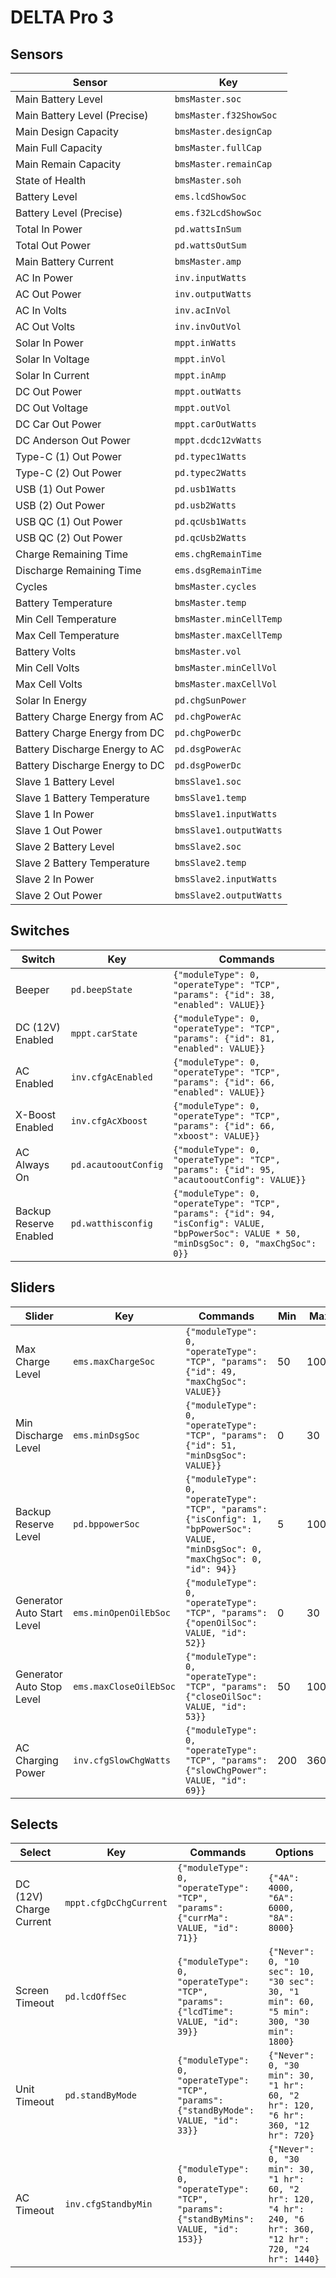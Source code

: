 # DELTA Pro 3

## Sensors

| Sensor | Key |
| ------ | --- |
| Main Battery Level | `bmsMaster.soc` |
| Main Battery Level (Precise) | `bmsMaster.f32ShowSoc` |
| Main Design Capacity | `bmsMaster.designCap` |
| Main Full Capacity | `bmsMaster.fullCap` |
| Main Remain Capacity | `bmsMaster.remainCap` |
| State of Health | `bmsMaster.soh` |
| Battery Level | `ems.lcdShowSoc` |
| Battery Level (Precise) | `ems.f32LcdShowSoc` |
| Total In Power | `pd.wattsInSum` |
| Total Out Power | `pd.wattsOutSum` |
| Main Battery Current | `bmsMaster.amp` |
| AC In Power | `inv.inputWatts` |
| AC Out Power | `inv.outputWatts` |
| AC In Volts | `inv.acInVol` |
| AC Out Volts | `inv.invOutVol` |
| Solar In Power | `mppt.inWatts` |
| Solar In Voltage | `mppt.inVol` |
| Solar In Current | `mppt.inAmp` |
| DC Out Power | `mppt.outWatts` |
| DC Out Voltage | `mppt.outVol` |
| DC Car Out Power | `mppt.carOutWatts` |
| DC Anderson Out Power | `mppt.dcdc12vWatts` |
| Type-C (1) Out Power | `pd.typec1Watts` |
| Type-C (2) Out Power | `pd.typec2Watts` |
| USB (1) Out Power | `pd.usb1Watts` |
| USB (2) Out Power | `pd.usb2Watts` |
| USB QC (1) Out Power | `pd.qcUsb1Watts` |
| USB QC (2) Out Power | `pd.qcUsb2Watts` |
| Charge Remaining Time | `ems.chgRemainTime` |
| Discharge Remaining Time | `ems.dsgRemainTime` |
| Cycles | `bmsMaster.cycles` |
| Battery Temperature | `bmsMaster.temp` |
| Min Cell Temperature | `bmsMaster.minCellTemp` |
| Max Cell Temperature | `bmsMaster.maxCellTemp` |
| Battery Volts | `bmsMaster.vol` |
| Min Cell Volts | `bmsMaster.minCellVol` |
| Max Cell Volts | `bmsMaster.maxCellVol` |
| Solar In Energy | `pd.chgSunPower` |
| Battery Charge Energy from AC | `pd.chgPowerAc` |
| Battery Charge Energy from DC | `pd.chgPowerDc` |
| Battery Discharge Energy to AC | `pd.dsgPowerAc` |
| Battery Discharge Energy to DC | `pd.dsgPowerDc` |
| Slave 1 Battery Level | `bmsSlave1.soc` |
| Slave 1 Battery Temperature | `bmsSlave1.temp` |
| Slave 1 In Power | `bmsSlave1.inputWatts` |
| Slave 1 Out Power | `bmsSlave1.outputWatts` |
| Slave 2 Battery Level | `bmsSlave2.soc` |
| Slave 2 Battery Temperature | `bmsSlave2.temp` |
| Slave 2 In Power | `bmsSlave2.inputWatts` |
| Slave 2 Out Power | `bmsSlave2.outputWatts` |

## Switches

| Switch | Key | Commands |
| ------ | --- | -------- |
| Beeper | `pd.beepState` | `{"moduleType": 0, "operateType": "TCP", "params": {"id": 38, "enabled": VALUE}}` |
| DC (12V) Enabled | `mppt.carState` | `{"moduleType": 0, "operateType": "TCP", "params": {"id": 81, "enabled": VALUE}}` |
| AC Enabled | `inv.cfgAcEnabled` | `{"moduleType": 0, "operateType": "TCP", "params": {"id": 66, "enabled": VALUE}}` |
| X-Boost Enabled | `inv.cfgAcXboost` | `{"moduleType": 0, "operateType": "TCP", "params": {"id": 66, "xboost": VALUE}}` |
| AC Always On | `pd.acautooutConfig` | `{"moduleType": 0, "operateType": "TCP", "params": {"id": 95, "acautooutConfig": VALUE}}` |
| Backup Reserve Enabled | `pd.watthisconfig` | `{"moduleType": 0, "operateType": "TCP", "params": {"id": 94, "isConfig": VALUE, "bpPowerSoc": VALUE * 50, "minDsgSoc": 0, "maxChgSoc": 0}}` |

## Sliders

| Slider | Key | Commands | Min | Max |
| ------ | --- | -------- | --- | --- |
| Max Charge Level | `ems.maxChargeSoc` | `{"moduleType": 0, "operateType": "TCP", "params": {"id": 49, "maxChgSoc": VALUE}}` | 50 | 100 |
| Min Discharge Level | `ems.minDsgSoc` | `{"moduleType": 0, "operateType": "TCP", "params": {"id": 51, "minDsgSoc": VALUE}}` | 0 | 30 |
| Backup Reserve Level | `pd.bppowerSoc` | `{"moduleType": 0, "operateType": "TCP", "params": {"isConfig": 1, "bpPowerSoc": VALUE, "minDsgSoc": 0, "maxChgSoc": 0, "id": 94}}` | 5 | 100 |
| Generator Auto Start Level | `ems.minOpenOilEbSoc` | `{"moduleType": 0, "operateType": "TCP", "params": {"openOilSoc": VALUE, "id": 52}}` | 0 | 30 |
| Generator Auto Stop Level | `ems.maxCloseOilEbSoc` | `{"moduleType": 0, "operateType": "TCP", "params": {"closeOilSoc": VALUE, "id": 53}}` | 50 | 100 |
| AC Charging Power | `inv.cfgSlowChgWatts` | `{"moduleType": 0, "operateType": "TCP", "params": {"slowChgPower": VALUE, "id": 69}}` | 200 | 3600 |

## Selects

| Select | Key | Commands | Options |
| ------ | --- | -------- | ------- |
| DC (12V) Charge Current | `mppt.cfgDcChgCurrent` | `{"moduleType": 0, "operateType": "TCP", "params": {"currMa": VALUE, "id": 71}}` | `{"4A": 4000, "6A": 6000, "8A": 8000}` |
| Screen Timeout | `pd.lcdOffSec` | `{"moduleType": 0, "operateType": "TCP", "params": {"lcdTime": VALUE, "id": 39}}` | `{"Never": 0, "10 sec": 10, "30 sec": 30, "1 min": 60, "5 min": 300, "30 min": 1800}` |
| Unit Timeout | `pd.standByMode` | `{"moduleType": 0, "operateType": "TCP", "params": {"standByMode": VALUE, "id": 33}}` | `{"Never": 0, "30 min": 30, "1 hr": 60, "2 hr": 120, "6 hr": 360, "12 hr": 720}` |
| AC Timeout | `inv.cfgStandbyMin` | `{"moduleType": 0, "operateType": "TCP", "params": {"standByMins": VALUE, "id": 153}}` | `{"Never": 0, "30 min": 30, "1 hr": 60, "2 hr": 120, "4 hr": 240, "6 hr": 360, "12 hr": 720, "24 hr": 1440}` | 